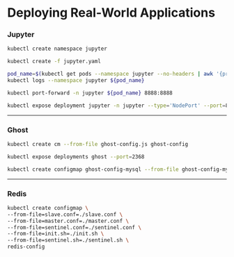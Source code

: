 # Deploying Real-World Applications

### Jupyter

```bash
kubectl create namespace jupyter
```
```bash
kubectl create -f jupyter.yaml
```
```bash
pod_name=$(kubectl get pods --namespace jupyter --no-headers | awk '{print $1}')
kubectl logs --namespace jupyter ${pod_name}
```
```bash
kubectl port-forward -n jupyter ${pod_name} 8888:8888
```
```bash
kubectl expose deployment jupyter -n jupyter --type='NodePort' --port=8888
```
---

### Ghost

```bash
kubectl create cm --from-file ghost-config.js ghost-config
```
```bash
kubectl expose deployments ghost --port=2368
```
```bash
kubectl create configmap ghost-config-mysql --from-file ghost-config-mysql.js
```
---

### Redis

```bash
kubectl create configmap \
--from-file=slave.conf=./slave.conf \
--from-file=master.conf=./master.conf \
--from-file=sentinel.conf=./sentinel.conf \
--from-file=init.sh=./init.sh \
--from-file=sentinel.sh=./sentinel.sh \
redis-config
```
